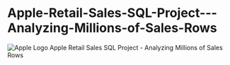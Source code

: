 # Apple-Retail-Sales-SQL-Project---Analyzing-Millions-of-Sales-Rows
 ![Apple Logo]() Apple Retail Sales SQL Project - Analyzing Millions of Sales Rows
